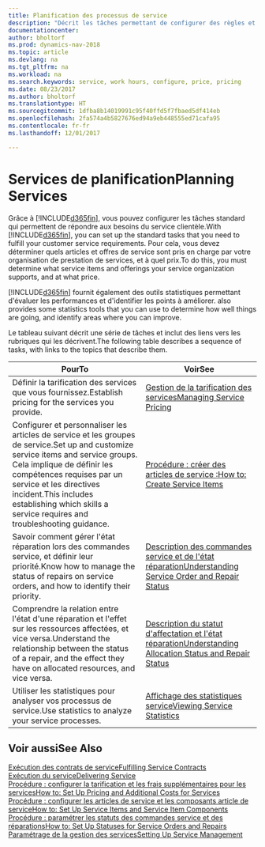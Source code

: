 ```yaml
---
title: Planification des processus de service
description: "Décrit les tâches permettant de configurer des règles et des valeurs pour définir vos stratégies de services et vos processus de vente."
documentationcenter: 
author: bholtorf
ms.prod: dynamics-nav-2018
ms.topic: article
ms.devlang: na
ms.tgt_pltfrm: na
ms.workload: na
ms.search.keywords: service, work hours, configure, price, pricing
ms.date: 08/23/2017
ms.author: bholtorf
ms.translationtype: HT
ms.sourcegitcommit: 1dfba8b14019991c95f40ffd5f7fbaed5df414eb
ms.openlocfilehash: 2fa574a4b5827676ed94a9eb448555ed71cafa95
ms.contentlocale: fr-fr
ms.lasthandoff: 12/01/2017

---
```

# <a name="planning-services"></a><span data-ttu-id="2e916-103">Services de planification</span><span class="sxs-lookup"><span data-stu-id="2e916-103">Planning Services</span></span>
<span data-ttu-id="2e916-104">Grâce à [!INCLUDE[d365fin](includes/d365fin_md.md)], vous pouvez configurer les tâches standard qui permettent de répondre aux besoins du service clientèle.</span><span class="sxs-lookup"><span data-stu-id="2e916-104">With [!INCLUDE[d365fin](includes/d365fin_md.md)], you can set up the standard tasks that you need to fulfill your customer service requirements.</span></span> <span data-ttu-id="2e916-105">Pour cela, vous devez déterminer quels articles et offres de service sont pris en charge par votre organisation de prestation de services, et à quel prix.</span><span class="sxs-lookup"><span data-stu-id="2e916-105">To do this, you must determine what service items and offerings your service organization supports, and at what price.</span></span>   

[!INCLUDE[d365fin](includes/d365fin_md.md)]<span data-ttu-id="2e916-106"> fournit également des outils statistiques permettant d'évaluer les performances et d'identifier les points à améliorer.</span><span class="sxs-lookup"><span data-stu-id="2e916-106"> also provides some statistics tools that you can use to determine how well things are going, and identify areas where you can improve.</span></span>
  
<span data-ttu-id="2e916-107">Le tableau suivant décrit une série de tâches et inclut des liens vers les rubriques qui les décrivent.</span><span class="sxs-lookup"><span data-stu-id="2e916-107">The following table describes a sequence of tasks, with links to the topics that describe them.</span></span>   
  
|<span data-ttu-id="2e916-108">**Pour**</span><span class="sxs-lookup"><span data-stu-id="2e916-108">**To**</span></span>|<span data-ttu-id="2e916-109">**Voir**</span><span class="sxs-lookup"><span data-stu-id="2e916-109">**See**</span></span>|  
|------------|-------------|  
|<span data-ttu-id="2e916-110">Définir la tarification des services que vous fournissez.</span><span class="sxs-lookup"><span data-stu-id="2e916-110">Establish pricing for the services you provide.</span></span>|[<span data-ttu-id="2e916-111">Gestion de la tarification des services</span><span class="sxs-lookup"><span data-stu-id="2e916-111">Managing Service Pricing</span></span>](service-service-price-management.md)|
|<span data-ttu-id="2e916-112">Configurer et personnaliser les articles de service et les groupes de service.</span><span class="sxs-lookup"><span data-stu-id="2e916-112">Set up and customize service items and service groups.</span></span> <span data-ttu-id="2e916-113">Cela implique de définir les compétences requises par un service et les directives incident.</span><span class="sxs-lookup"><span data-stu-id="2e916-113">This includes establishing which skills a service requires and troubleshooting guidance.</span></span>| [<span data-ttu-id="2e916-114">Procédure : créer des articles de service :</span><span class="sxs-lookup"><span data-stu-id="2e916-114">How to: Create Service Items</span></span>](service-how-to-create-service-items.md)|  
|<span data-ttu-id="2e916-115">Savoir comment gérer l'état réparation lors des commandes service, et définir leur priorité.</span><span class="sxs-lookup"><span data-stu-id="2e916-115">Know how to manage the status of repairs on service orders, and how to identify their priority.</span></span>|[<span data-ttu-id="2e916-116">Description des commandes service et de l'état réparation</span><span class="sxs-lookup"><span data-stu-id="2e916-116">Understanding Service Order and Repair Status</span></span>](service-service-order-status-and-repair-status.md)|  
|<span data-ttu-id="2e916-117">Comprendre la relation entre l'état d'une réparation et l'effet sur les ressources affectées, et vice versa.</span><span class="sxs-lookup"><span data-stu-id="2e916-117">Understand the relationship between the status of a repair, and the effect they have on allocated resources, and vice versa.</span></span>|[<span data-ttu-id="2e916-118">Description du statut d'affectation et l'état réparation</span><span class="sxs-lookup"><span data-stu-id="2e916-118">Understanding Allocation Status and Repair Status</span></span>](service-allocation-status-and-repair-status.md)|  
|<span data-ttu-id="2e916-119">Utiliser les statistiques pour analyser vos processus de service.</span><span class="sxs-lookup"><span data-stu-id="2e916-119">Use statistics to analyze your service processes.</span></span> | [<span data-ttu-id="2e916-120">Affichage des statistiques service</span><span class="sxs-lookup"><span data-stu-id="2e916-120">Viewing Service Statistics</span></span>](service-service-statistics.md) |

## <a name="see-also"></a><span data-ttu-id="2e916-121">Voir aussi</span><span class="sxs-lookup"><span data-stu-id="2e916-121">See Also</span></span>
[<span data-ttu-id="2e916-122">Exécution des contrats de service</span><span class="sxs-lookup"><span data-stu-id="2e916-122">Fulfilling Service Contracts</span></span>](service-fulfill-service-contracts.md)  
[<span data-ttu-id="2e916-123">Exécution du service</span><span class="sxs-lookup"><span data-stu-id="2e916-123">Delivering Service</span></span>](service-deliver-service.md)  
[<span data-ttu-id="2e916-124">Procédure : configurer la tarification et les frais supplémentaires pour les services</span><span class="sxs-lookup"><span data-stu-id="2e916-124">How to: Set Up Pricing and Additional Costs for Services</span></span>](service-how-setup-service-costs-pricing.md)  
[<span data-ttu-id="2e916-125">Procédure : configurer les articles de service et les composants article de service</span><span class="sxs-lookup"><span data-stu-id="2e916-125">How to: Set Up Service Items and Service Item Components</span></span>](service-how-setup-service-items.md)  
[<span data-ttu-id="2e916-126">Procédure : paramétrer les statuts des commandes service et des réparations</span><span class="sxs-lookup"><span data-stu-id="2e916-126">How to: Set Up Statuses for Service Orders and Repairs</span></span>](service-order-repair-status.md)  
[<span data-ttu-id="2e916-127">Paramétrage de la gestion des services</span><span class="sxs-lookup"><span data-stu-id="2e916-127">Setting Up Service Management</span></span>](service-setup-service.md)  

